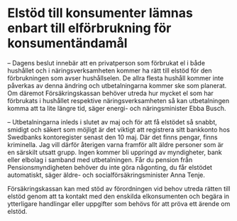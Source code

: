 # Elstöd till konsumenter lämnas enbart till elförbrukning för konsumentändamål

– Dagens beslut innebär att en privatperson som förbrukat el i både hushållet och i näringsverksamheten kommer ha rätt till elstöd för den förbrukningen som avser hushållselen. De allra flesta hushåll kommer inte påverkas av denna ändring och utbetalningarna kommer ske som planerat. Om däremot Försäkringskassan behöver utreda hur mycket el som har förbrukats i hushållet respektive näringsverksamheten så kan utbetalningen komma att ta lite längre tid, säger energi- och näringsminister Ebba Busch.

– Utbetalningarna inleds i slutet av maj och för att få elstödet så snabbt, smidigt och säkert som möjligt är det viktigt att registrera sitt bankkonto hos Swedbanks kontoregister senast den 10 maj. Där det finns pengar, finns kriminella. Jag vill därför återigen varna framför allt äldre personer som är en särskilt utsatt grupp. Ingen kommer bli uppringd av myndigheter, bank eller elbolag i samband med utbetalningen. Får du pension från Pensionsmyndigheten behöver du inte göra någonting, du får elstödet automatiskt, säger äldre- och socialförsäkringsminister Anna Tenje.

Försäkringskassan kan med stöd av förordningen vid behov utreda rätten till elstöd genom att ta kontakt med den enskilda elkonsumenten och begära in ytterligare handlingar eller uppgifter som behövs för att pröva ett ärende om elstöd.
